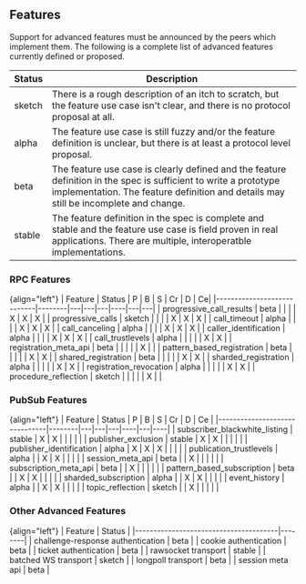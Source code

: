 ## Features

Support for advanced features must be announced by the peers which implement them. The following is a complete list of advanced features currently defined or proposed.

Status | Description
-------|--------------------------------------------------
sketch | There is a rough description of an itch to scratch, but the feature use case isn't clear, and there is no protocol proposal at all.
alpha  | The feature use case is still fuzzy and/or the feature definition is unclear, but there is at least a protocol level proposal.
beta   | The feature use case is clearly defined and the feature definition in the spec is sufficient to write a prototype implementation. The feature definition and details may still be incomplete and change.
stable | The feature definition in the spec is complete and stable and the feature use case is field proven in real applications. There are multiple, interoperatble implementations.


### RPC Features

{align="left"}
| Feature                    | Status | P | B | S | Cr | D | Ce|
|----------------------------|--------|---|---|---|----|---|---|
| progressive_call_results   | beta   |   |   |   | X  | X | X |
| progressive_calls          | sketch |   |   |   | X  | X | X |
| call_timeout               | alpha  |   |   |   | X  | X | X |
| call_canceling             | alpha  |   |   |   | X  | X | X |
| caller_identification      | alpha  |   |   |   | X  | X | X |
| call_trustlevels           | alpha  |   |   |   |    | X | X |
| registration_meta_api      | beta   |   |   |   |    | X |   |
| pattern_based_registration | beta   |   |   |   |    | X | X |
| shared_registration        | beta   |   |   |   |    | X | X |
| sharded_registration       | alpha  |   |   |   |    | X | X |
| registration_revocation    | alpha  |   |   |   |    | X | X |
| procedure_reflection       | sketch |   |   |   |    | X |   |



### PubSub Features

{align="left"}
| Feature                       | Status | P | B | S | Cr | D | Ce |
|-------------------------------|--------|---|---|---|----|---|----|
| subscriber_blackwhite_listing | stable | X | X |   |    |   |    |
| publisher_exclusion           | stable | X | X |   |    |   |    |
| publisher_identification      | alpha  | X | X | X |    |   |    |
| publication_trustlevels       | alpha  |   | X | X |    |   |    |
| session_meta_api              | beta   |   | X |   |    |   |    |
| subscription_meta_api         | beta   |   | X |   |    |   |    |
| pattern_based_subscription    | beta   |   | X | X |    |   |    |
| sharded_subscription          | alpha  |   | X | X |    |   |    |
| event_history                 | alpha  |   | X | X |    |   |    |
| topic_reflection              | sketch |   | X |   |    |   |    |


### Other Advanced Features

{align="left"}
| Feature                               | Status |
|---------------------------------------|--------|
| challenge-response authentication     | beta   |
| cookie authentication                 | beta   |
| ticket authentication                 | beta   |
| rawsocket transport                   | stable |
| batched WS transport                  | sketch |
| longpoll transport                    | beta   |
| session meta api                      | beta   |

